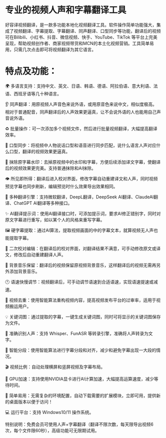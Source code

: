 
# 专业的视频人声和字幕翻译工具

好容译视频翻译，是一款多功能本地化视频翻译工具。软件操作简单功能强大，集成了视频翻译、字幕提取、字幕翻译、同声翻译、口型同步等功能，翻译后的视频可在Bilibili、小红书、抖音、微信视频、快手、YouTube、TikTok 等平台上完美呈现，帮助视频创作者、商家视频带货和MCN的本土化视频营销。工具简单易用，只需几次点击即可将视频翻译为其它语言。

# 特点及功能：

🌍 多语言支持：支持中文、英文、日语、韩语、德语、阿拉伯语、意大利语、法语、西班牙语等几十种语言。

👂 同声翻译：用原视频人声音色来说外语，或用原音色来说中文，相似度极高。相对于普通配音，同声翻译后的人声效果更逼真，让不会说外语的人也能用自己声音说外语。

♻️ 批量操作：可一次添加多个视频文件，然后进行批量视频翻译，大幅提高翻译效率。

👄 口型同步：将视频中人物说话口型和语音进行同步匹配，说什么语言人声对应什么口型，翻译的视频效果更逼真。

🧹 抹除原字幕水印：去掉原视频中的水印和字幕，方便后续添加译文字幕，使翻译后的视频效果更完美。支持普通抹除和AI抹除。

👁️ 所见即所得：翻译后进入校对界面，修改字幕自动重建译文和人声，同时视频预览字幕也同步刷新，编辑预览时什么效果导出效果相同。

📖 多种翻译引擎：支持微软翻译，DeepL翻译，DeepSeek AI翻译、ClaudeAI翻译、ChatGPT AI翻译等多种接口。

✨ AI翻译提示词：使用AI翻译接口时，可添加提示词，要求AI修正错别字，同时对原文字幕进行重写，如以某个人的风格来重写字幕。

🖼️ 硬字幕提取：通过AI算法，提取视频画面的中的字幕文本，就算视频无人声也能提取字幕。

📝 二次校对编辑：在翻译后的校对界面，对翻译结果不满意，可手动修改原文或译文，修改后自动重建翻译人声。

🎵 背景音乐保留：翻译后的视频保留原视频背景音乐，这样翻译后的视频无需再另外添加背景音乐。

🕛 语速快慢调节：视频翻译后，可手动调节语速到合适语速，实现语速提速或减速。

🔁 视频去重：使用智能算法重构视频内容，提高视频发布平台的过审率，适用于视频搬运用户。

💡 关键词图：通过提取的字幕，一键生成关键词图，同时可将显示的关键词图保存为文件。

📜 准确识别人声：支持 Whisper、FunASR 等转录引擎，准确将人声转录为文字。

🧠 智能分段：使用智能算法进行字幕分段和对齐，减少和避免字幕出现一大段的情况。

🎬 视频比例：自动处理横屏和竖屏视频及字幕布局。

🚀 GPU加速：支持使用NVIDIA显卡进行AI计算加速，大幅提高运算速度，减少等待时间。

🧩 简单易用：无需复杂的环境配置，自动下载需要的扩展模块，立即可用，提供新的桌面版本以便于访问！

💻 运行平台：支持 Windows10/11 操作系统。

特别说明：免费会员可使用人声+字幕翻译（翻译不限次数，每天限导出视频6次，每个文件限60秒），高级功能可无限期试用。


